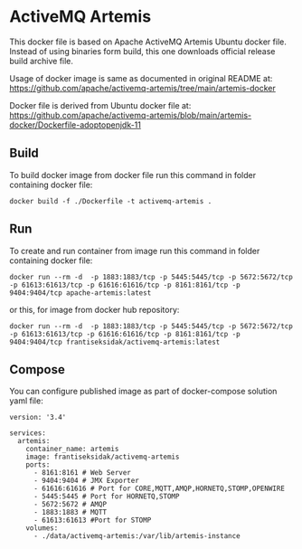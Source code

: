 ActiveMQ Artemis
================
This docker file is based on Apache ActiveMQ Artemis Ubuntu docker file. 
Instead of using binaries form build, this one downloads official release 
build archive file.

Usage of docker image is same as documented in original README at:
https://github.com/apache/activemq-artemis/tree/main/artemis-docker

Docker file is derived from Ubuntu docker file at:
https://github.com/apache/activemq-artemis/blob/main/artemis-docker/Dockerfile-adoptopenjdk-11

Build
-----
To build docker image from docker file run this command in folder containing docker file:
```
docker build -f ./Dockerfile -t activemq-artemis .
```

Run
---
To create and run container from image run this command in folder containing docker file:
```
docker run --rm -d  -p 1883:1883/tcp -p 5445:5445/tcp -p 5672:5672/tcp -p 61613:61613/tcp -p 61616:61616/tcp -p 8161:8161/tcp -p 9404:9404/tcp apache-artemis:latest
```
or this, for image from docker hub repository:
```
docker run --rm -d  -p 1883:1883/tcp -p 5445:5445/tcp -p 5672:5672/tcp -p 61613:61613/tcp -p 61616:61616/tcp -p 8161:8161/tcp -p 9404:9404/tcp frantiseksidak/activemq-artemis:latest
```

Compose
-------
You can configure published image as part of docker-compose solution yaml file:
```
version: '3.4'

services:
  artemis:
    container_name: artemis
    image: frantiseksidak/activemq-artemis
    ports:
      - 8161:8161 # Web Server
      - 9404:9404 # JMX Exporter
      - 61616:61616 # Port for CORE,MQTT,AMQP,HORNETQ,STOMP,OPENWIRE
      - 5445:5445 # Port for HORNETQ,STOMP
      - 5672:5672 # AMQP
      - 1883:1883 # MQTT
      - 61613:61613 #Port for STOMP
    volumes:
      - ./data/activemq-artemis:/var/lib/artemis-instance
```

